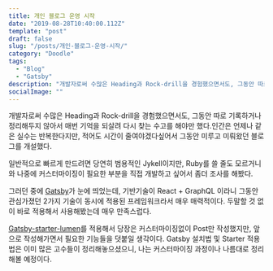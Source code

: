```yaml
---
title: 개인 블로그 운영 시작
date: "2019-08-28T10:40:00.112Z"
template: "post"
draft: false
slug: "/posts/개인-블로그-운영-시작/"
category: "Doodle"
tags:
  - "Blog"
  - "Gatsby"
description: "개발자로써 수많은 Heading과 Rock-drill을 경험했으면서도, 그동안 따로 기록하거나 정리해두지 않아서 매번 기억을 되살려 다시 찾는 수고를 해야만 했다.인간은 언제나 같은 실수는 반복한다지만, 적어도 시간이 줄여야겠다싶어서 그동안 미루고 미뤄왔던 블로그를 개설했다."
socialImage: ""
---
```


개발자로써 수많은 Heading과 Rock-drill을 경험했으면서도, 그동안 따로 기록하거나 정리해두지 않아서 매번 기억을 되살려 다시 찾는 수고를 해야만 했다.인간은 언제나 같은 실수는 반복한다지만, 적어도 시간이 줄여야겠다싶어서 그동안 미루고 미뤄왔던 블로그를 개설했다.

일반적으로 빠르게 만드려면 당연히 범용적인 Jykell이지만, Ruby를 쓸 줄도 모르거니와 나중에 커스터마이징이 필요한 부분을 직접 개발하고 싶어서 좀더 조사를 해봤다.

그러던 중에 [Gatsby](https://www.gatsbyjs.com/)가 눈에 띄었는데, 기반기술이 React + GraphQL 이라니 그동안 관심가졌던 2가지 기술이 동시에 적용된 프레임워크라서 매우 매력적이다. 두말할 것 없이 바로 적용해서 사용해봤는데 매우 만족스럽다.

[Gatsby-starter-lumen](https://github.com/alxshelepenok/gatsby-starter-lumen)를 적용해서 당장은 커스터마이징없이 Post만 작성했지만, 앞으로 작성해가면서 필요한 기능들을 덧붙일 생각이다. Gatsby 설치법 및 Starter 적용법은 이미 많은 고수들이 정리해놓으셨으니, 나는 커스터마이징 과정이나 나름대로 정리해볼 예정이다.